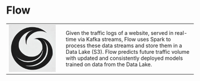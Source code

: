 # Flow
<table>
  <tr>
    <td>
      <img src="public/flow.png" width="850">
    </td>
    <td style="text-align: left; padding-left: 20px;">
      Given the traffic logs of a website, served in real-time via Kafka streams, Flow uses Spark to process these data streams and store them in a Data Lake (S3). Flow predicts future traffic volume with updated and consistently deployed models trained on data from the Data Lake. 
    </td>
  </tr>
</table>

